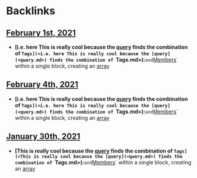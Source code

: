 
# Backlinks
## [February 1st, 2021](<February 1st, 2021.md>)
- **[i.e. here This is really cool because the [query](<query.md>) finds the combination of `Tags](<i.e. here This is really cool because the [query](<query.md>) finds the combination of `Tags.md>):**` and `[Members](<Members.md>)` within a single block, creating an [array](<array.md>)

## [February 4th, 2021](<February 4th, 2021.md>)
- **[i.e. here This is really cool because the [query](<query.md>) finds the combination of `Tags](<i.e. here This is really cool because the [query](<query.md>) finds the combination of `Tags.md>):**` and `[Members](<Members.md>)` within a single block, creating an [array](<array.md>)

## [January 30th, 2021](<January 30th, 2021.md>)
- **[This is really cool because the [query](<query.md>) finds the combination of `Tags](<This is really cool because the [query](<query.md>) finds the combination of `Tags.md>):**` and `[Members](<Members.md>)` within a single block, creating an [array](<array.md>)


